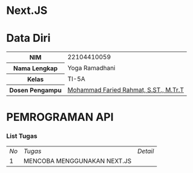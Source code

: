 # Next.JS
# Data Diri

<table>
  <tr>
    <th>NIM</th>
    <td>22104410059</td>
  </tr>
  <tr>
    <th>Nama Lengkap</th>
    <td>Yoga Ramadhani</td>
  </tr>
  <tr>
    <th>Kelas</th>
    <td>TI-5A</td>
  </tr>
  <tr>
    <th>Dosen Pengampu</th>
    <td><a href="https://github.com/link">Mohammad Faried Rahmat, S.ST., M.Tr.T</a></td>
  </tr>
</table>

# PEMROGRAMAN API
### List Tugas
|  |  |  |
|--|--|--|
|*No*| *Tugas* | *Detail* |
| 1 | MENCOBA MENGGUNAKAN NEXT.JS 
